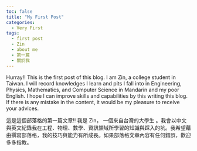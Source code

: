 ```yaml
---
toc: false
title: "My First Post"
categories:
  - Very First
tags:
  - first post
  - Zin
  - about me
  - 第一篇
  - 關於我
---
```




Hurray!! This is the first post of this blog. I am Zin, a college student in Taiwan. I will record knowledges I learn and pits I fall into in Engineering, Physics, Mathematics, and Computer Science in Mandarin and my poor English. I hope I can improve skills and capabilities by this writing this blog. If there is any mistake in the content, it would be my pleasure to receive your advices.



這是這個部落格的第一篇文章!! 我是 Zin， 一個來自台灣的大學生 。我會以中文與英文紀錄我在工程、物理、數學、資訊領域所學習的知識與踩入的坑。我希望藉由撰寫部落格，我的技巧與能力有所成長。如果部落格文章內容有任何錯誤，歡迎多多指教。